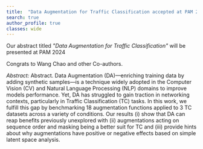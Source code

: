 ```yaml
---
title:  "Data Augmentation for Traffic Classification accepted at PAM 2024"
search: true
author_profile: true
classes: wide
---
```


Our abstract titled *"Data Augmentation for Traffic Classification"* will be presented at PAM 2024

Congrats to Wang Chao and other Co-authors.

*Abstract:* Abstract. Data Augmentation (DA)—enriching training data by adding synthetic samples—is a technique widely adopted in the Computer Vision (CV) and Natural Language Processing (NLP) domains to improve models performance. Yet, DA has struggled to gain traction in networking contexts, particularly in Traffic Classification (TC) tasks. In this work, we fulfill this gap by benchmarking 18 augmentation functions applied to 3 TC datasets across a variety of conditions. Our results (i) show that DA can reap benefits previously unexplored with (ii) augmentations acting on sequence order and masking being a better suit for TC and (iii) provide hints about why augmentations have positive or negative effects based on simple latent space analysis.